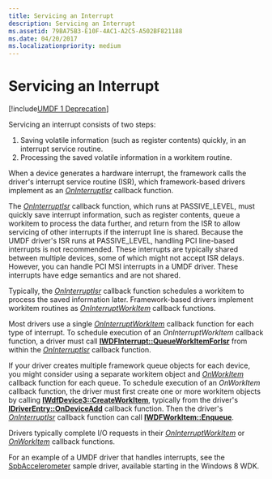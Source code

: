 ```yaml
---
title: Servicing an Interrupt
description: Servicing an Interrupt
ms.assetid: 79BA75B3-E10F-4AC1-A2C5-A502BF821188
ms.date: 04/20/2017
ms.localizationpriority: medium
---
```


# Servicing an Interrupt


[!include[UMDF 1 Deprecation](../includes/umdf-1-deprecation.md)]

Servicing an interrupt consists of two steps:

1.  Saving volatile information (such as register contents) quickly, in an interrupt service routine.
2.  Processing the saved volatile information in a workitem routine.

When a device generates a hardware interrupt, the framework calls the driver's interrupt service routine (ISR), which framework-based drivers implement as an [*OnInterruptIsr*](https://docs.microsoft.com/windows-hardware/drivers/ddi/wudfinterrupt/nc-wudfinterrupt-wudf_interrupt_isr) callback function.

The [*OnInterruptIsr*](https://docs.microsoft.com/windows-hardware/drivers/ddi/wudfinterrupt/nc-wudfinterrupt-wudf_interrupt_isr) callback function, which runs at PASSIVE\_LEVEL, must quickly save interrupt information, such as register contents, queue a workitem to process the data further, and return from the ISR to allow servicing of other interrupts if the interrupt line is shared. Because the UMDF driver's ISR runs at PASSIVE\_LEVEL, handling PCI line-based interrupts is not recommended. These interrupts are typically shared between multiple devices, some of which might not accept ISR delays. However, you can handle PCI MSI interrupts in a UMDF driver. These interrupts have edge semantics and are not shared.

Typically, the [*OnInterruptIsr*](https://docs.microsoft.com/windows-hardware/drivers/ddi/wudfinterrupt/nc-wudfinterrupt-wudf_interrupt_isr) callback function schedules a workitem to process the saved information later. Framework-based drivers implement workitem routines as [*OnInterruptWorkItem*](https://docs.microsoft.com/windows-hardware/drivers/ddi/wudfinterrupt/nc-wudfinterrupt-wudf_interrupt_workitem) callback functions.

Most drivers use a single [*OnInterruptWorkItem*](https://docs.microsoft.com/windows-hardware/drivers/ddi/wudfinterrupt/nc-wudfinterrupt-wudf_interrupt_workitem) callback function for each type of interrupt. To schedule execution of an *OnInterruptWorkItem* callback function, a driver must call [**IWDFInterrupt::QueueWorkItemForIsr**](https://docs.microsoft.com/windows-hardware/drivers/ddi/wudfddi/nf-wudfddi-iwdfinterrupt-queueworkitemforisr) from within the [*OnInterruptIsr*](https://docs.microsoft.com/windows-hardware/drivers/ddi/wudfinterrupt/nc-wudfinterrupt-wudf_interrupt_isr) callback function.

If your driver creates multiple framework queue objects for each device, you might consider using a separate workitem object and [*OnWorkItem*](https://docs.microsoft.com/windows-hardware/drivers/ddi/wudfworkitem/nc-wudfworkitem-wudf_workitem_function) callback function for each queue. To schedule execution of an *OnWorkItem* callback function, the driver must first create one or more workitem objects by calling [**IWdfDevice3::CreateWorkItem**](https://docs.microsoft.com/windows-hardware/drivers/ddi/wudfddi/nf-wudfddi-iwdfdevice3-createworkitem), typically from the driver's [**IDriverEntry::OnDeviceAdd**](https://docs.microsoft.com/windows-hardware/drivers/ddi/wudfddi/nf-wudfddi-idriverentry-ondeviceadd) callback function. Then the driver's [*OnInterruptIsr*](https://docs.microsoft.com/windows-hardware/drivers/ddi/wudfinterrupt/nc-wudfinterrupt-wudf_interrupt_isr) callback function can call [**IWDFWorkItem::Enqueue**](https://docs.microsoft.com/windows-hardware/drivers/ddi/wudfddi/nf-wudfddi-iwdfworkitem-enqueue).

Drivers typically complete I/O requests in their [*OnInterruptWorkItem*](https://docs.microsoft.com/windows-hardware/drivers/ddi/wudfinterrupt/nc-wudfinterrupt-wudf_interrupt_workitem) or [*OnWorkItem*](https://docs.microsoft.com/windows-hardware/drivers/ddi/wudfworkitem/nc-wudfworkitem-wudf_workitem_function) callback functions.

For an example of a UMDF driver that handles interrupts, see the [SpbAccelerometer](https://go.microsoft.com/fwlink/p/?linkid=256189) sample driver, available starting in the Windows 8 WDK.

 

 





